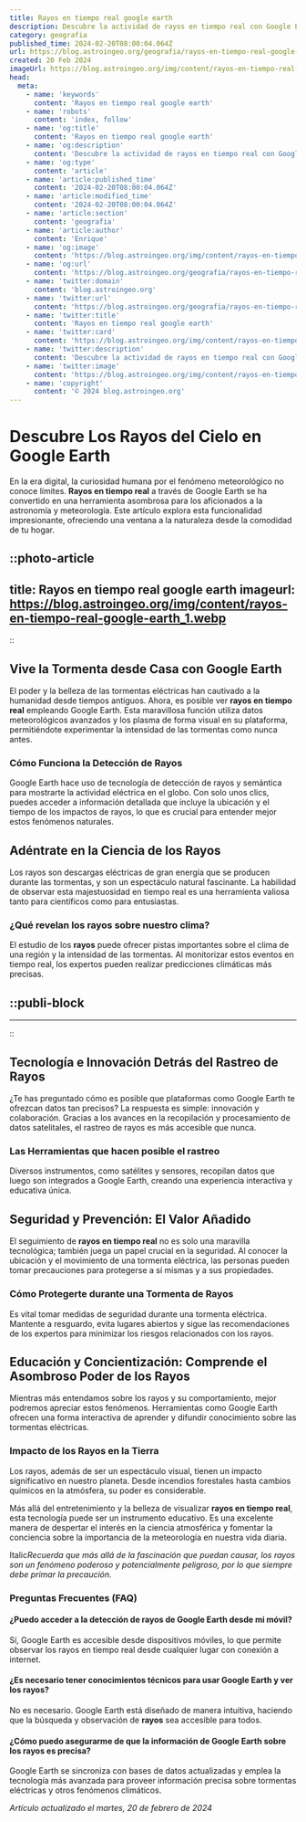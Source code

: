 ```yaml
---
title: Rayos en tiempo real google earth
description: Descubre la actividad de rayos en tiempo real con Google Earth. Mapas precisos y actualizados para un seguimiento detallado.
category: geografia
published_time: 2024-02-20T08:00:04.064Z
url: https://blog.astroingeo.org/geografia/rayos-en-tiempo-real-google-earth
created: 20 Feb 2024
imageUrl: https://blog.astroingeo.org/img/content/rayos-en-tiempo-real-google-earth_1.webp
head:
  meta:
    - name: 'keywords'
      content: 'Rayos en tiempo real google earth'
    - name: 'robots'
      content: 'index, follow'
    - name: 'og:title'
      content: 'Rayos en tiempo real google earth'
    - name: 'og:description'
      content: 'Descubre la actividad de rayos en tiempo real con Google Earth. Mapas precisos y actualizados para un seguimiento detallado.'
    - name: 'og:type'
      content: 'article'
    - name: 'article:published_time'
      content: '2024-02-20T08:00:04.064Z'
    - name: 'article:modified_time'
      content: '2024-02-20T08:00:04.064Z'
    - name: 'article:section'
      content: 'geografia'
    - name: 'article:author'
      content: 'Enrique'
    - name: 'og:image'
      content: 'https://blog.astroingeo.org/img/content/rayos-en-tiempo-real-google-earth_1.webp'
    - name: 'og:url'
      content: 'https://blog.astroingeo.org/geografia/rayos-en-tiempo-real-google-earth'
    - name: 'twitter:domain'
      content: 'blog.astroingeo.org'
    - name: 'twitter:url'
      content: 'https://blog.astroingeo.org/geografia/rayos-en-tiempo-real-google-earth'
    - name: 'twitter:title'
      content: 'Rayos en tiempo real google earth'
    - name: 'twitter:card'
      content: 'https://blog.astroingeo.org/img/content/rayos-en-tiempo-real-google-earth_1.webp'
    - name: 'twitter:description'
      content: 'Descubre la actividad de rayos en tiempo real con Google Earth. Mapas precisos y actualizados para un seguimiento detallado.'
    - name: 'twitter:image'
      content: 'https://blog.astroingeo.org/img/content/rayos-en-tiempo-real-google-earth_1.webp'
    - name: 'copyright'
      content: '© 2024 blog.astroingeo.org'
---
```

# Descubre Los Rayos del Cielo en Google Earth

En la era digital, la curiosidad humana por el fenómeno meteorológico no conoce límites. **Rayos en tiempo real** a través de Google Earth se ha convertido en una herramienta asombrosa para los aficionados a la astronomía y meteorología. Este artículo explora esta funcionalidad impresionante, ofreciendo una ventana a la naturaleza desde la comodidad de tu hogar.


::photo-article
---
title: Rayos en tiempo real google earth
imageurl: https://blog.astroingeo.org/img/content/rayos-en-tiempo-real-google-earth_1.webp
---
::


## Vive la Tormenta desde Casa con Google Earth
El poder y la belleza de las tormentas eléctricas han cautivado a la humanidad desde tiempos antiguos. Ahora, es posible ver **rayos en tiempo real** empleando Google Earth. Esta maravillosa función utiliza datos meteorológicos avanzados y los plasma de forma visual en su plataforma, permitiéndote experimentar la intensidad de las tormentas como nunca antes.

### Cómo Funciona la Detección de Rayos
Google Earth hace uso de tecnología de detección de rayos y semántica para mostrarte la actividad eléctrica en el globo. Con solo unos clics, puedes acceder a información detallada que incluye la ubicación y el tiempo de los impactos de rayos, lo que es crucial para entender mejor estos fenómenos naturales.

## Adéntrate en la Ciencia de los Rayos
Los rayos son descargas eléctricas de gran energía que se producen durante las tormentas, y son un espectáculo natural fascinante. La habilidad de observar esta majestuosidad en tiempo real es una herramienta valiosa tanto para científicos como para entusiastas.

### ¿Qué revelan los rayos sobre nuestro clima?
El estudio de los **rayos** puede ofrecer pistas importantes sobre el clima de una región y la intensidad de las tormentas. Al monitorizar estos eventos en tiempo real, los expertos pueden realizar predicciones climáticas más precisas.


  ::publi-block
  ---
  ---
  ::
  
  
## Tecnología e Innovación Detrás del Rastreo de Rayos
¿Te has preguntado cómo es posible que plataformas como Google Earth te ofrezcan datos tan precisos? La respuesta es simple: innovación y colaboración. Gracias a los avances en la recopilación y procesamiento de datos satelitales, el rastreo de rayos es más accesible que nunca.

### Las Herramientas que hacen posible el rastreo
Diversos instrumentos, como satélites y sensores, recopilan datos que luego son integrados a Google Earth, creando una experiencia interactiva y educativa única.

## Seguridad y Prevención: El Valor Añadido
El seguimiento de **rayos en tiempo real** no es solo una maravilla tecnológica; también juega un papel crucial en la seguridad. Al conocer la ubicación y el movimiento de una tormenta eléctrica, las personas pueden tomar precauciones para protegerse a sí mismas y a sus propiedades.

### Cómo Protegerte durante una Tormenta de Rayos
Es vital tomar medidas de seguridad durante una tormenta eléctrica. Mantente a resguardo, evita lugares abiertos y sigue las recomendaciones de los expertos para minimizar los riesgos relacionados con los rayos.

## Educación y Concientización: Comprende el Asombroso Poder de los Rayos
Mientras más entendamos sobre los rayos y su comportamiento, mejor podremos apreciar estos fenómenos. Herramientas como Google Earth ofrecen una forma interactiva de aprender y difundir conocimiento sobre las tormentas eléctricas.

### Impacto de los Rayos en la Tierra
Los rayos, además de ser un espectáculo visual, tienen un impacto significativo en nuestro planeta. Desde incendios forestales hasta cambios químicos en la atmósfera, su poder es considerable.

Más allá del entretenimiento y la belleza de visualizar **rayos en tiempo real**, esta tecnología puede ser un instrumento educativo. Es una excelente manera de despertar el interés en la ciencia atmosférica y fomentar la conciencia sobre la importancia de la meteorología en nuestra vida diaria.

Italic*Recuerda que más allá de la fascinación que puedan causar, los rayos son un fenómeno poderoso y potencialmente peligroso, por lo que siempre debe primar la precaución.*

### Preguntas Frecuentes (FAQ)

#### ¿Puedo acceder a la detección de rayos de Google Earth desde mi móvil?
Sí, Google Earth es accesible desde dispositivos móviles, lo que permite observar los rayos en tiempo real desde cualquier lugar con conexión a internet.

#### ¿Es necesario tener conocimientos técnicos para usar Google Earth y ver los rayos?
No es necesario. Google Earth está diseñado de manera intuitiva, haciendo que la búsqueda y observación de **rayos** sea accesible para todos.

#### ¿Cómo puedo asegurarme de que la información de Google Earth sobre los rayos es precisa?
Google Earth se sincroniza con bases de datos actualizadas y emplea la tecnología más avanzada para proveer información precisa sobre tormentas eléctricas y otros fenómenos climáticos.

_Artículo actualizado el martes, 20 de febrero de 2024_